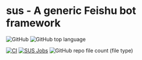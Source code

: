sus - A generic Feishu bot framework
====================================

![GitHub](https://img.shields.io/github/license/flily/sus)
![GitHub top language](https://img.shields.io/github/languages/top/flily/sus)

[![CI](https://github.com/flily/sus/actions/workflows/ci.yml/badge.svg?branch=main)](https://github.com/flily/sus/actions/workflows/ci.yml)
[![SUS Jobs](https://github.com/flily/sus/actions/workflows/jobs.yml/badge.svg?event=schedule)](https://github.com/flily/sus/actions/workflows/jobs.yml)
![GitHub repo file count (file type)](https://img.shields.io/github/directory-file-count/flily/sus/jobs?label=jobs)
